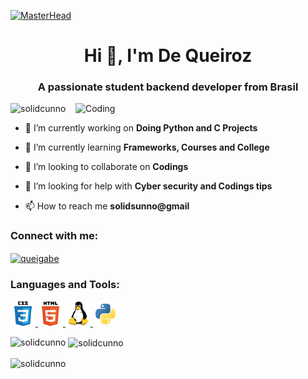 [![MasterHead](https://i.pinimg.com/originals/87/f3/f1/87f3f1425b217691da645e97dbb50d55.gif)](https://solidcunno.io)
<h1 align="center">Hi 👋, I'm De Queiroz</h1>
<h3 align="center">A passionate student backend developer from Brasil</h3>
<img align="right" alt="Coding" width="400" src="https://gifdb.com/images/high/animated-programmer-guy-coding-790a0bs8e8thpisg.gif">

<p align="left"> <img src="https://komarev.com/ghpvc/?username=solidcunno&label=Profile%20views&color=0e75b6&style=flat" alt="solidcunno" /> </p>

- 🔭 I’m currently working on **Doing Python and C Projects**

- 🌱 I’m currently learning **Frameworks, Courses and College**

- 👯 I’m looking to collaborate on **Codings**

- 🤝 I’m looking for help with **Cyber security and Codings tips**

- 📫 How to reach me **solidsunno@gmail**

<h3 align="left">Connect with me:</h3>
<p align="left">
<a href="https://instagram.com/diogeneshijo" target="blank"><img align="center" src="https://raw.githubusercontent.com/rahuldkjain/github-profile-readme-generator/master/src/images/icons/Social/instagram.svg" alt="queigabe" height="30" width="40" /></a>
</p>

<h3 align="left">Languages and Tools:</h3>
<p align="left"> <a href="https://www.w3schools.com/css/" target="_blank" rel="noreferrer"> <img src="https://raw.githubusercontent.com/devicons/devicon/master/icons/css3/css3-original-wordmark.svg" alt="css3" width="40" height="40"/> </a> <a href="https://www.w3.org/html/" target="_blank" rel="noreferrer"> <img src="https://raw.githubusercontent.com/devicons/devicon/master/icons/html5/html5-original-wordmark.svg" alt="html5" width="40" height="40"/> </a> <a href="https://www.linux.org/" target="_blank" rel="noreferrer"> <img src="https://raw.githubusercontent.com/devicons/devicon/master/icons/linux/linux-original.svg" alt="linux" width="40" height="40"/> </a> <a href="https://www.python.org" target="_blank" rel="noreferrer"> <img src="https://raw.githubusercontent.com/devicons/devicon/master/icons/python/python-original.svg" alt="python" width="40" height="40"/> </a> </p>

<p><img align="left" src="https://github-readme-stats.vercel.app/api/top-langs?username=solidcunno&show_icons=true&locale=en&layout=compact" alt="solidcunno" /></p>

<p>&nbsp;<img align="center" src="https://github-readme-stats.vercel.app/api?username=solidcunno&show_icons=true&locale=en" alt="solidcunno" /></p>

<p><img align="center" src="https://github-readme-streak-stats.herokuapp.com/?user=solidcunno&" alt="solidcunno" /></p>
